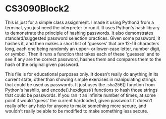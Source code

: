 # CS3090Block2
This is just for a simple class assignment.
I made it using Python3 from a terminal, you just need the interpreter to run it.
It uses Python's hash library to demonstrate the principle of hashing passwords. It also demonstrates standard/suggested password selection practices.
Given some password, it hashes it, and then makes a short list of 'guesses' that are 12-16 characters long, each one being randomly an upper- or lower-case letter, number digit, or symbol.
Then it runs a function that takes each of these 'guesses' and to see if any are the correct password, hashes them and compares them to the hash of the original given password.

This file is for educational purposes only. It doesn't really do anything in its current state, other than showing simple exercises in manipulating strings that could be used as passwords.
It just uses the .sha256() function from Python's hashlib, and encode().hexdigest() functions to hash those strings that could be passwords. If you ran it an infinite number of times, at some point it would 'guess' the current hardcoded, given password.
It doesn't really offer any help for anyone to make something more secure, and wouldn't really be able to be modified to make something less secure.

